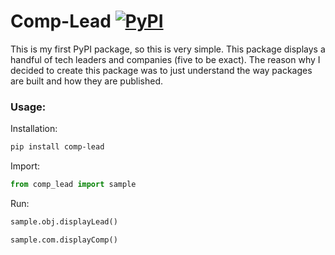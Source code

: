 # Comp-Lead [![PyPI](https://img.shields.io/pypi/v/comp-lead?color=blue)](https://pypi.org/project/comp-lead/)

This is my first PyPI package, so this is very simple. This package displays a handful of tech leaders and companies (five to be exact).
The reason why I decided to create this package was to just understand the way packages are built and how they are published.

### Usage:

Installation:

```sh
pip install comp-lead
```

Import:

```python
from comp_lead import sample
```

Run: 

```python
sample.obj.displayLead()

sample.com.displayComp()
```